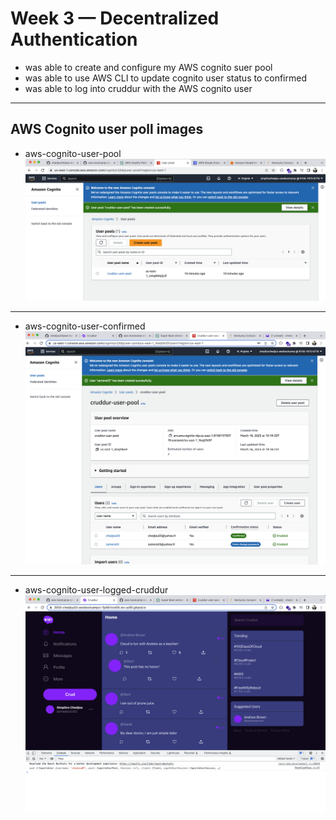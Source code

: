 # Week 3 — Decentralized Authentication


- was able to create and configure my AWS cognito suer pool 
- was able to use AWS CLI to update cognito user status to confirmed 
- was able to log into cruddur with the AWS cognito user


---
##  AWS Cognito user poll images

- aws-cognito-user-pool
![aws-cognito-user-pool](assets/aws-cognito-user-pool.png)

---
- aws-cognito-user-confirmed
![aws-cognito-user-confirmed](assets/aws-cognito-user-confirmed.png)

---
- aws-cognito-user-logged-cruddur
![aws-cognito-user-logged-cruddur](assets/aws-cognito-user-logged-cruddur.png)